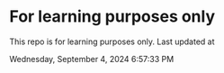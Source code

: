 # For learning purposes only
This repo is for learning purposes only.
Last updated at

Wednesday, September 4, 2024 6:57:33 PM

